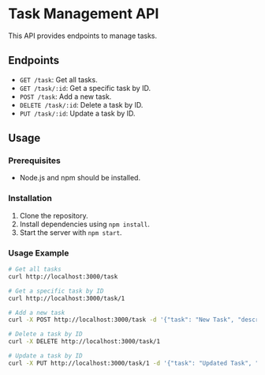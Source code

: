 # Task Management API

This API provides endpoints to manage tasks.

## Endpoints

- `GET /task`: Get all tasks.
- `GET /task/:id`: Get a specific task by ID.
- `POST /task`: Add a new task.
- `DELETE /task/:id`: Delete a task by ID.
- `PUT /task/:id`: Update a task by ID.

## Usage

### Prerequisites

- Node.js and npm should be installed.

### Installation

1. Clone the repository.
2. Install dependencies using `npm install`.
3. Start the server with `npm start`.

### Usage Example

```bash
# Get all tasks
curl http://localhost:3000/task

# Get a specific task by ID
curl http://localhost:3000/task/1

# Add a new task
curl -X POST http://localhost:3000/task -d '{"task": "New Task", "description": "Task Description", "priority": "High", "startDate": "2023-10-10", "endDate": "2023-10-15"}' -H 'Content-Type: application/json'

# Delete a task by ID
curl -X DELETE http://localhost:3000/task/1

# Update a task by ID
curl -X PUT http://localhost:3000/task/1 -d '{"task": "Updated Task", "description": "Updated Description", "priority": "Medium", "startDate": "2023-10-11", "endDate": "2023-10-16"}' -H 'Content-Type: application/json'
